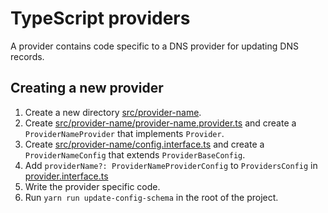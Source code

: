 # TypeScript providers
A provider contains code specific to a DNS provider for updating DNS records.

## Creating a new provider
1. Create a new directory [src/provider-name](./src).
1. Create [src/provider-name/provider-name.provider.ts](./src) and create a `ProviderNameProvider`
   that implements `Provider`.
1. Create [src/provider-name/config.interface.ts](./src) and create a `ProviderNameConfig`
   that extends `ProviderBaseConfig`.
1. Add `providerName?: ProviderNameProviderConfig` to `ProvidersConfig` in
   [provider.interface.ts](./src/provider.interface.ts)
1. Write the provider specific code. 
1. Run `yarn run update-config-schema` in the root of the project.
